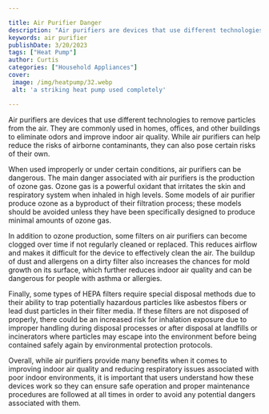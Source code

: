 ```yaml
---

title: Air Purifier Danger
description: "Air purifiers are devices that use different technologies to remove particles from the air. They are commonly used in homes, offic...swipe up to find out"
keywords: air purifier
publishDate: 3/20/2023
tags: ["Heat Pump"]
author: Curtis
categories: ["Household Appliances"]
cover: 
 image: /img/heatpump/32.webp
 alt: 'a striking heat pump used completely'

---
```


Air purifiers are devices that use different technologies to remove particles from the air. They are commonly used in homes, offices, and other buildings to eliminate odors and improve indoor air quality. While air purifiers can help reduce the risks of airborne contaminants, they can also pose certain risks of their own.

When used improperly or under certain conditions, air purifiers can be dangerous. The main danger associated with air purifiers is the production of ozone gas. Ozone gas is a powerful oxidant that irritates the skin and respiratory system when inhaled in high levels. Some models of air purifier produce ozone as a byproduct of their filtration process; these models should be avoided unless they have been specifically designed to produce minimal amounts of ozone gas. 

In addition to ozone production, some filters on air purifiers can become clogged over time if not regularly cleaned or replaced. This reduces airflow and makes it difficult for the device to effectively clean the air. The buildup of dust and allergens on a dirty filter also increases the chances for mold growth on its surface, which further reduces indoor air quality and can be dangerous for people with asthma or allergies. 

Finally, some types of HEPA filters require special disposal methods due to their ability to trap potentially hazardous particles like asbestos fibers or lead dust particles in their filter media. If these filters are not disposed of properly, there could be an increased risk for inhalation exposure due to improper handling during disposal processes or after disposal at landfills or incinerators where particles may escape into the environment before being contained safely again by environmental protection protocols. 

Overall, while air purifiers provide many benefits when it comes to improving indoor air quality and reducing respiratory issues associated with poor indoor environments, it is important that users understand how these devices work so they can ensure safe operation and proper maintenance procedures are followed at all times in order to avoid any potential dangers associated with them.
